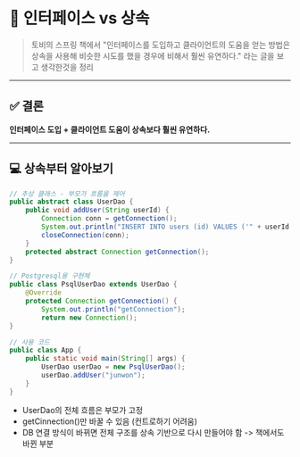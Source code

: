 # 📘 인터페이스 vs 상속 

> 토비의 스프링 책에서 
> "인터페이스를 도입하고 클라이언트의 도움을 얻는 방법은 상속을 사용해 
> 비슷한 시도를 했을 경우에 비해서 훨씬 유연하다." 라는 글을 보고 생각한것을 정리  

---

## ✅ 결론
**인터페이스 도입 + 클라이언트 도움이 상속보다 훨씬 유연하다.**

---

## 💻 상속부터 알아보기

```java 
// 추상 클래스 - 부모가 흐름을 제어
public abstract class UserDao {
    public void addUser(String userId) {
        Connection conn = getConnection();
        System.out.println("INSERT INTO users (id) VALUES ('" + userId + "');");
        closeConnection(conn);
    }
    protected abstract Connection getConnection();
}

// Postgresql용 구현체
public class PsqlUserDao extends UserDao {
    @Override
    protected Connection getConnection() {
        System.out.println("getConnection");
        return new Connection(); 
}

// 사용 코드
public class App {
    public static void main(String[] args) {
        UserDao userDao = new PsqlUserDao();
        userDao.addUser("junwon");
    }
}
```
- UserDao의 전체 흐름은 부모가 고정 
- getCinnection()만 바꿀 수 있음 (컨트로하기 어려움)
- DB 연결 방식이 바뀌면 전체 구조를 상속 기반으로 다시 만들어야 함 -> 책에서도 바뀐 부분 
